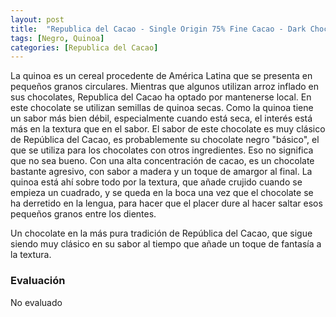 ```yaml
---
layout: post
title:  "Republica del Cacao - Single Origin 75% Fine Cacao - Dark Chocolate with Quinoa"
tags: [Negro, Quinoa] 
categories: [Republica del Cacao]
---
```


La quinoa es un cereal procedente de América Latina que se presenta en pequeños granos circulares. Mientras que algunos utilizan arroz inflado en sus chocolates, Republica del Cacao ha optado por mantenerse local.
En este chocolate se utilizan semillas de quinoa secas. Como la quinoa tiene un sabor más bien débil, especialmente cuando está seca, el interés está más en la textura que en el sabor. El sabor de este chocolate es muy clásico de República del Cacao, es probablemente su chocolate negro "básico", el que se utiliza para los chocolates con otros ingredientes. Eso no significa que no sea bueno. Con una alta concentración de cacao, es un chocolate bastante agresivo, con sabor a madera y un toque de amargor al final. La quinoa está ahí sobre todo por la textura, que añade crujido cuando se empieza un cuadrado, y se queda en la boca una vez que el chocolate se ha derretido en la lengua, para hacer que el placer dure al hacer saltar esos pequeños granos entre los dientes.

Un chocolate en la más pura tradición de República del Cacao, que sigue siendo muy clásico en su sabor al tiempo que añade un toque de fantasía a la textura.


### Evaluación

No evaluado